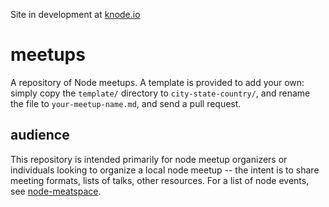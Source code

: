 Site in development at [knode.io](http://knode.io)

# meetups

A repository of Node meetups. A template is
provided to add your own: simply copy the `template/` directory
to `city-state-country/`, and rename the file to `your-meetup-name.md`,
and send a pull request.

## audience

This repository is intended primarily for node meetup organizers or 
individuals looking to organize a local node meetup -- the intent is
to share meeting formats, lists of talks, other resources. For a list
of node events, see [node-meatspace](https://github.com/mikeal/node-meatspace).

